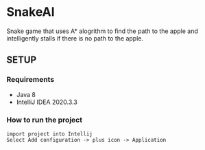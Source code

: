 # SnakeAI
Snake game that uses A* alogrithm to find the path to the apple and intelligently stalls if there is no path to the apple.
## SETUP
### Requirements
- Java 8
- IntelliJ IDEA 2020.3.3
### How to run the project
```
import project into Intellij
Select Add configuration -> plus icon -> Application

```
